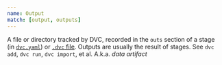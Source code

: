 ```yaml
---
name: Output
match: [output, outputs]
---
```


A file or directory tracked by DVC, recorded in the `outs` section of a stage
(in [`dvc.yaml`](/doc/user-guide/dvc-files-and-directories#dvcyaml-files)) or
[`.dvc` file](/doc/user-guide/dvc-files-and-directories#dvc-files). Outputs are
usually the result of stages. See `dvc add`, `dvc run`, `dvc import`, et al.
A.k.a. _data artifact_
